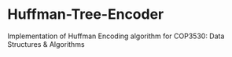 # Huffman-Tree-Encoder
Implementation of Huffman Encoding algorithm for COP3530: Data Structures & Algorithms
